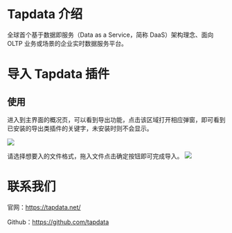 # Tapdata 介绍
全球首个基于数据即服务（Data as a Service，简称 DaaS）架构理念、面向 OLTP 业务或场景的企业实时数据服务平台。
# 导入 Tapdata 插件
## 使用

进入到主界面的概况页，可以看到导出功能，点击该区域打开相应弹窗，即可看到已安装的导出类插件的关键字，未安装时则不会显示。

![](https://raw.githubusercontent.com/eolinker/eoapi-extensions/main/shared/assets/images/overview-zh.png)

请选择想要入的文件格式，拖入文件点击确定按钮即可完成导入。
![](https://raw.githubusercontent.com/scarqin/eoapi-tapdata/main/assets/2022-08-31-10-40-44.png)

# 联系我们
官网：https://tapdata.net/

Github：https://github.com/tapdata